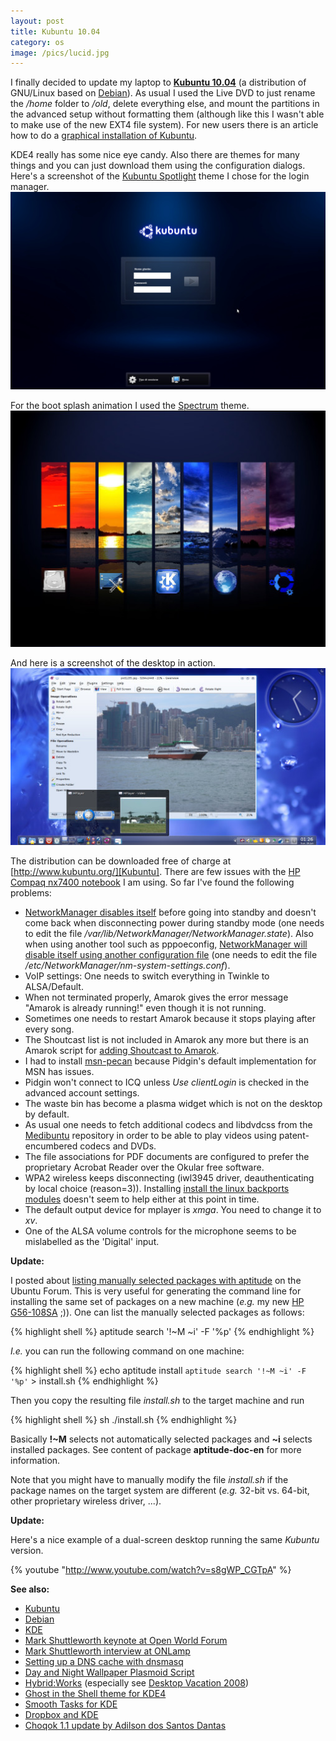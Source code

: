 ```yaml
---
layout: post
title: Kubuntu 10.04
category: os
image: /pics/lucid.jpg
---
```


I finally decided to update my laptop to **[Kubuntu 10.04][Kubuntu]** (a distribution of GNU/Linux based on [Debian]). As usual I used the Live DVD to just rename the _/home_ folder to _/old_, delete everything else, and mount the partitions in the advanced setup without formatting them (although like this I wasn't able to make use of the new EXT4 file system). For new users there is an article how to do a [graphical installation of Kubuntu][install].

KDE4 really has some nice eye candy. Also there are themes for many things and you can just download them using the configuration dialogs. Here's a screenshot of the [Kubuntu Spotlight] theme I chose for the login manager.
<span class="center"><a href="http://kde-look.org/content/show.php/Kubuntu+Spotlight+KDM?content=114234"><img src="/pics/kdm.jpg" width="508" alt="Kubuntu Spotlight KDM"/></a></span>

For the boot splash animation I used the [Spectrum] theme.
<span class="center"><a href="http://kde-look.org/content/show.php/Spectrum?content=111069"><img src="/pics/spectrum.jpg" width="508" alt="Spectrum Splash Screen"/></a></span>

And here is a screenshot of the desktop in action.
<span class="center"><a href="http://www.kubuntu.org/"><img src="/pics/lucid.jpg" width="508" alt="Kubuntu 10.04 Lucid Lynx (LTS)"/></a></span>

The distribution can be downloaded free of charge at [http://www.kubuntu.org/][Kubuntu]. There are few issues with the [HP Compaq nx7400 notebook][Compaq] I am using. So far I've found the following problems:

* [NetworkManager disables itself][Network] before going into standby and doesn't come back when disconnecting power during standby mode (one needs to edit the file */var/lib/NetworkManager/NetworkManager.state*). Also when using another tool such as pppoeconfig, [NetworkManager will disable itself using another configuration file][Network2] (one needs to edit the file */etc/NetworkManager/nm-system-settings.conf*).
* VoIP settings: One needs to switch everything in Twinkle to ALSA/Default.
* When not terminated properly, Amarok gives the error message "Amarok is already running!" even though it is not running.
* Sometimes one needs to restart Amarok because it stops playing after every song.
* The Shoutcast list is not included in Amarok any more but there is an Amarok script for [adding Shoutcast to Amarok][Shoutcast].
* I had to install [msn-pecan] because Pidgin's default implementation for MSN has issues.
* Pidgin won't connect to ICQ unless _Use clientLogin_ is checked in the advanced account settings.
* The waste bin has become a plasma widget which is not on the desktop by default.
* As usual one needs to fetch additional codecs and libdvdcss from the [Medibuntu] repository in order to be able to play videos using patent-encumbered codecs and DVDs.
* The file associations for PDF documents are configured to prefer the proprietary Acrobat Reader over the Okular free software.
* WPA2 wireless keeps disconnecting (iwl3945 driver, deauthenticating by local choice (reason=3)). Installing [install the linux backports modules][backports] doesn't seem to help either at this point in time.
* The default output device for mplayer is _xmga_. You need to change it to _xv_.
* One of the ALSA volume controls for the microphone seems to be mislabelled as the 'Digital' input.

**Update:**

I posted about [listing manually selected packages with aptitude][apt] on the Ubuntu Forum. This is very useful for generating the command line for installing the same set of packages on a new machine (*e.g.* my new [HP G56-108SA][g56] ;)). One can list the manually selected packages as follows:

{% highlight shell %}
aptitude search '!~M ~i' -F '%p'
{% endhighlight %}

*I.e.* you can run the following command on one machine:

{% highlight shell %}
echo aptitude install `aptitude search '!~M ~i' -F '%p'` > install.sh
{% endhighlight %}

Then you copy the resulting file *install.sh* to the target machine and run

{% highlight shell %}
sh ./install.sh
{% endhighlight %}

Basically **!~M** selects not automatically selected packages and **~i** selects installed packages. See content of package **aptitude-doc-en** for more information.

Note that you might have to manually modify the file *install.sh* if the package names on the target system are different (*e.g.* 32-bit vs. 64-bit, other proprietary wireless driver, ...).

**Update:**

Here's a nice example of a dual-screen desktop running the same *Kubuntu* version.

{% youtube "http://www.youtube.com/watch?v=s8gWP_CGTpA" %}

**See also:**

* [Kubuntu]
* [Debian]
* [KDE]
* [Mark Shuttleworth keynote at Open World Forum][owf]
* [Mark Shuttleworth interview at ONLamp][oreilly]
* [Setting up a DNS cache with dnsmasq][dnsmasq]
* [Day and Night Wallpaper Plasmoid Script][dan]
* [Hybrid:Works][hybrid] (especially see [Desktop Vacation 2008][dv])
* [Ghost in the Shell theme for KDE4][gits]
* [Smooth Tasks for KDE][smooth]
* [Dropbox and KDE][dropbox]
* [Choqok 1.1 update by Adilson dos Santos Dantas][choqok]

[Kubuntu Spotlight]: http://kde-look.org/content/show.php/Kubuntu+Spotlight+KDM?content=114234
[Spectrum]: http://kde-look.org/content/show.php/Spectrum?content=111069
[Kubuntu]: http://www.kubuntu.org/
[Network]: http://ubuntuforums.org/showthread.php?t=1475230
[Network2]: https://bugs.launchpad.net/ubuntu/+source/plasma-widget-networkmanagement/+bug/465591
[Compaq]: http://www.wedesoft.de/kubuntu-and-vista-on-hp-laptop.html
[msn-pecan]: http://code.google.com/p/msn-pecan/
[trash]: http://osdir.com/ml/kubuntu-users/2010-05/msg00204.html
[Debian]: http://www.debian.org/
[KDE]: http://kde.org/
[Medibuntu]: http://medibuntu.org/
[owf]: http://www.youtube.com/watch?v=FPxTdr4S5WE
[oreilly]: http://onlamp.com/pub/a/onlamp/2008/04/15/an-interview-with-mark-shuttleworth.html
[install]: https://help.ubuntu.com/community/GraphicalInstall/Kubuntu
[Shoutcast]: http://kde-apps.org/content/show.php/SHOUTcast+service?content=116823
[dnsmasq]: http://wiki.debian.org/HowTo/dnsmasq
[backports]: http://linuxwireless.org/en/users/Download#Getting_compat-wireless_on_Ubuntu
[gits]: http://kde-look.org/content/show.php/Ghost+in+the+Shell?content=127580
[dan]: http://kde-look.org/content/show.php/Day+and+Night+Wallpaper?content=118636
[hybrid]: http://www.hybridworks.jp/
[dv]: http://www.hybridworks.jp/readme/desktopvacation2008/
[apt]: http://ubuntuforums.org/showthread.php?t=1364639#6
[smooth]: http://www.youtube.com/watch?v=wqcVxN7JiwI
[g56]: http://www.dealgiant.co.uk/hp-g56-108sa-laptop-review/
[dropbox]: http://www.nixternal.com/kde-and-dropbox/
[choqok]: https://launchpad.net/~adilson/+archive/experimental

